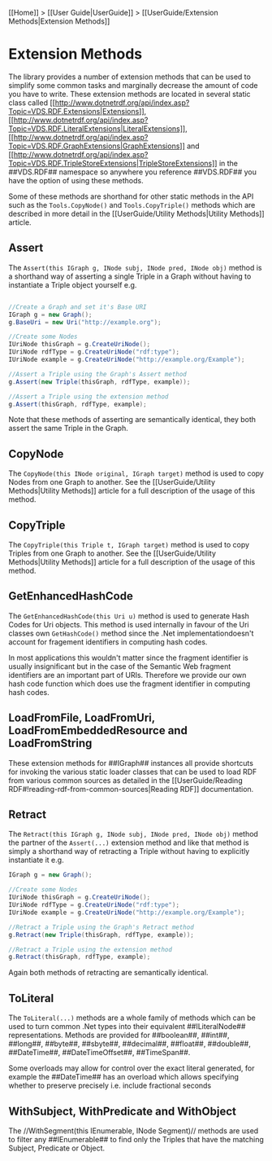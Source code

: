 [[Home]] > [[User Guide|UserGuide]] > [[UserGuide/Extension Methods|Extension Methods]]

# Extension Methods 

The library provides a number of extension methods that can be used to simplify some common tasks and marginally decrease the amount of code you have to write. These extension methods are located in several static class called [[http://www.dotnetrdf.org/api/index.asp?Topic=VDS.RDF.Extensions|Extensions]], [[http://www.dotnetrdf.org/api/index.asp?Topic=VDS.RDF.LiteralExtensions|LiteralExtensions]], [[http://www.dotnetrdf.org/api/index.asp?Topic=VDS.RDF.GraphExtensions|GraphExtensions]] and [[http://www.dotnetrdf.org/api/index.asp?Topic=VDS.RDF.TripleStoreExtensions|TripleStoreExtensions]] in the ##VDS.RDF## namespace so anywhere you reference ##VDS.RDF## you have the option of using these methods.

Some of these methods are shorthand for other static methods in the API such as the `Tools.CopyNode()` and `Tools.CopyTriple()` methods which are described in more detail in the [[UserGuide/Utility Methods|Utility Methods]] article.

## Assert 

The `Assert(this IGraph g, INode subj, INode pred, INode obj)` method is a shorthand way of asserting a single Triple in a Graph without having to instantiate a Triple object yourself e.g.

```csharp

//Create a Graph and set it's Base URI
IGraph g = new Graph();
g.BaseUri = new Uri("http://example.org");

//Create some Nodes
IUriNode thisGraph = g.CreateUriNode();
IUriNode rdfType = g.CreateUriNode("rdf:type");
IUriNode example = g.CreateUriNode("http://example.org/Example");

//Assert a Triple using the Graph's Assert method
g.Assert(new Triple(thisGraph, rdfType, example));

//Assert a Triple using the extension method
g.Assert(thisGraph, rdfType, example);
```

Note that these methods of asserting are semantically identical, they both assert the same Triple in the Graph.

## CopyNode 

The `CopyNode(this INode original, IGraph target)` method is used to copy Nodes from one Graph to another. See the [[UserGuide/Utility Methods|Utility Methods]] article for a full description of the usage of this method.

## CopyTriple 

The `CopyTriple(this Triple t, IGraph target)` method is used to copy Triples from one Graph to another. See the [[UserGuide/Utility Methods|Utility Methods]] article for a full description of the usage of this method.

## GetEnhancedHashCode 

The `GetEnhancedHashCode(this Uri u)` method is used to generate Hash Codes for Uri objects. This method is used internally in favour of the Uri classes own `GetHashCode()` method since the .Net implementationdoesn't account for fragement identifiers in computing hash codes.

In most applications this wouldn't matter since the fragment identifier is usually insignificant but in the case of the Semantic Web fragment identifiers are an important part of URIs. Therefore we provide our own hash code function which does use the fragment identifier in computing hash codes.

## LoadFromFile, LoadFromUri, LoadFromEmbeddedResource and LoadFromString 

These extension methods for ##IGraph## instances all provide shortcuts for invoking the various static loader classes that can be used to load RDF from various common sources as detailed in the [[UserGuide/Reading RDF#!reading-rdf-from-common-sources|Reading RDF]] documentation.


## Retract 

The `Retract(this IGraph g, INode subj, INode pred, INode obj)` method the partner of the `Assert(...)` extension method and like that method is simply a shorthand way of retracting a Triple without having to explicitly instantiate it e.g.

```csharp
IGraph g = new Graph();

//Create some Nodes
IUriNode thisGraph = g.CreateUriNode();
IUriNode rdfType = g.CreateUriNode("rdf:type");
IUriNode example = g.CreateUriNode("http://example.org/Example");

//Retract a Triple using the Graph's Retract method
g.Retract(new Triple(thisGraph, rdfType, example));

//Retract a Triple using the extension method
g.Retract(thisGraph, rdfType, example);
```

Again both methods of retracting are semantically identical.

## ToLiteral 

The `ToLiteral(...)` methods are a whole family of methods which can be used to turn common .Net types into their equivalent ##ILiteralNode## representations.  Methods are provided for ##boolean##, ##int##, ##long##, ##byte##, ##sbyte##, ##decimal##, ##float##, ##double##, ##DateTime##, ##DateTimeOffset##, ##TimeSpan##.

Some overloads may allow for control over the exact literal generated, for example the ##DateTime## has an overload which allows specifying whether to preserve precisely i.e. include fractional seconds

## WithSubject, WithPredicate and WithObject 

The //WithSegment(this IEnumerable<Triple>, INode Segment)// methods are used to filter any ##IEnumerable<Triple>## to find only the Triples that have the matching Subject, Predicate or Object.